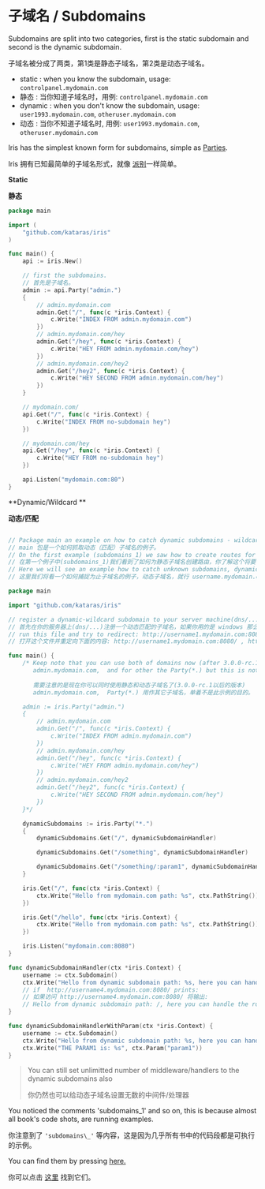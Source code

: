 # 子域名 / Subdomains

Subdomains are split into two categories, first is the static subdomain and second is the dynamic subdomain.

子域名被分成了两类，第1类是静态子域名，第2类是动态子域名。

* static : when you know the subdomain, usage: `controlpanel.mydomain.com` 
* 静态 : 当你知道子域名时，用例: `controlpanel.mydomain.com`
* dynamic : when you don't know the subdomain, usage: `user1993.mydomain.com`, `otheruser.mydomain.com` 
* 动态 : 当你不知道子域名时, 用例: `user1993.mydomain.com`, `otheruser.mydomain.com` 

Iris has the simplest known form for subdomains, simple as [Parties](party.md).

Iris 拥有已知最简单的子域名形式，就像 [派别](party.md)一样简单。

**Static**

**静态**

```go
package main

import (
    "github.com/kataras/iris"
)

func main() {
    api := iris.New()

    // first the subdomains.
    // 首先是子域名。
    admin := api.Party("admin.")
    {
        // admin.mydomain.com
        admin.Get("/", func(c *iris.Context) {
            c.Write("INDEX FROM admin.mydomain.com")
        })
        // admin.mydomain.com/hey
        admin.Get("/hey", func(c *iris.Context) {
            c.Write("HEY FROM admin.mydomain.com/hey")
        })
        // admin.mydomain.com/hey2
        admin.Get("/hey2", func(c *iris.Context) {
            c.Write("HEY SECOND FROM admin.mydomain.com/hey")
        })
    }

    // mydomain.com/
    api.Get("/", func(c *iris.Context) {
        c.Write("INDEX FROM no-subdomain hey")
    })

    // mydomain.com/hey
    api.Get("/hey", func(c *iris.Context) {
        c.Write("HEY FROM no-subdomain hey")
    })

    api.Listen("mydomain.com:80")
}

```

**Dynamic/Wildcard **

**动态/匹配**

```go

// Package main an example on how to catch dynamic subdomains - wildcard.
// main 包是一个如何抓取动态（匹配）子域名的例子。
// On the first example (subdomains_1) we saw how to create routes for static subdomains, subdomains you know that you will have.
// 在第一个例子中(subdomains_1)我们看到了如何为静态子域名创建路由，你了解这个将要使用的子域名。
// Here we will see an example how to catch unknown subdomains, dynamic subdomains, like username.mydomain.com:8080.
// 这里我们将看一个如何捕捉为止子域名的例子，动态子域名，就行 username.mydomain.com:8000 。

package main

import "github.com/kataras/iris"

// register a dynamic-wildcard subdomain to your server machine(dns/...) first, check ./hosts if you use windows.
// 首先在你的服务器上(dns/...)注册一个动态匹配的子域名，如果你用的是 windows 那么找到 ./hosts 文件。
// run this file and try to redirect: http://username1.mydomain.com:8080/ , http://username2.mydomain.com:8080/ , http://username1.mydomain.com/something, http://username1.mydomain.com/something/sadsadsa
// 打开这个文件并重定向下面的内容: http://username1.mydomain.com:8080/ , http://username2.mydomain.com:8080/ , http://username1.mydomain.com/something, http://username1.mydomain.com/something/sadsadsa

func main() {
    /* Keep note that you can use both of domains now (after 3.0.0-rc.1)
       admin.mydomain.com,  and for other the Party(*.) but this is not this example's purpose
       
       需要注意的是现在你可以同时使用静态和动态子域名了(3.0.0-rc.1以后的版本)
       admin.mydomain.com,  Party(*.) 用作其它子域名，单着不是此示例的目的。

    admin := iris.Party("admin.")
    {
        // admin.mydomain.com
        admin.Get("/", func(c *iris.Context) {
            c.Write("INDEX FROM admin.mydomain.com")
        })
        // admin.mydomain.com/hey
        admin.Get("/hey", func(c *iris.Context) {
            c.Write("HEY FROM admin.mydomain.com/hey")
        })
        // admin.mydomain.com/hey2
        admin.Get("/hey2", func(c *iris.Context) {
            c.Write("HEY SECOND FROM admin.mydomain.com/hey")
        })
    }*/

    dynamicSubdomains := iris.Party("*.")
    {
        dynamicSubdomains.Get("/", dynamicSubdomainHandler)

        dynamicSubdomains.Get("/something", dynamicSubdomainHandler)

        dynamicSubdomains.Get("/something/:param1", dynamicSubdomainHandlerWithParam)
    }

    iris.Get("/", func(ctx *iris.Context) {
        ctx.Write("Hello from mydomain.com path: %s", ctx.PathString())
    })

    iris.Get("/hello", func(ctx *iris.Context) {
        ctx.Write("Hello from mydomain.com path: %s", ctx.PathString())
    })

    iris.Listen("mydomain.com:8080")
}

func dynamicSubdomainHandler(ctx *iris.Context) {
    username := ctx.Subdomain()
    ctx.Write("Hello from dynamic subdomain path: %s, here you can handle the route for dynamic subdomains, handle the user: %s", ctx.PathString(), username)
    // if  http://username4.mydomain.com:8080/ prints:
    // 如果访问 http://username4.mydomain.com:8080/ 将输出:
    // Hello from dynamic subdomain path: /, here you can handle the route for dynamic subdomains, handle the user: username4
}

func dynamicSubdomainHandlerWithParam(ctx *iris.Context) {
    username := ctx.Subdomain()
    ctx.Write("Hello from dynamic subdomain path: %s, here you can handle the route for dynamic subdomains, handle the user: %s", ctx.PathString(), username)
    ctx.Write("THE PARAM1 is: %s", ctx.Param("param1"))
}


```

> You can still set unlimitted number of middleware\/handlers to the dynamic subdomains also
> 
> 你仍然也可以给动态子域名设置无数的中间件/处理器



You noticed the comments  'subdomains\_1' and so on, this is because almost all book's code shots, are running examples.

你注意到了 `'subdomains\_'` 等内容，这是因为几乎所有书中的代码段都是可执行的示例。

You can find them by pressing [here.](https://github.com/iris-contrib/examples)

你可以点击 [这里](https://github.com/iris-contrib/examples) 找到它们。

